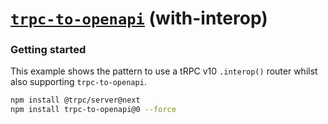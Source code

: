 # [**`trpc-to-openapi`**](../../README.md) (with-interop)

### Getting started

This example shows the pattern to use a tRPC v10 `.interop()` router whilst also supporting `trpc-to-openapi`.

```bash
npm install @trpc/server@next
npm install trpc-to-openapi@0 --force
```
